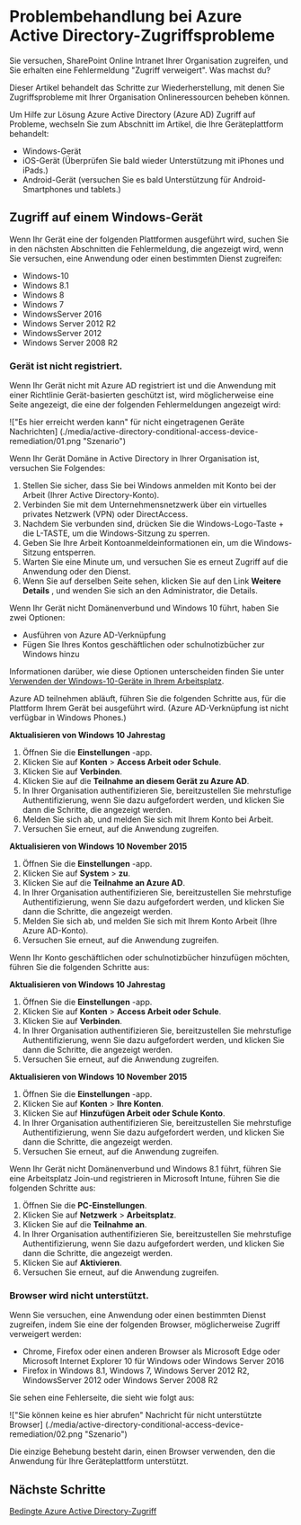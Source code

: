 <properties
    pageTitle="Problembehandlung bei Azure Active Directory-Zugriffsprobleme | Microsoft Azure"
    description="Erfahren Sie die Schritte, die Sie zur Lösung von Problemen von Access mit Ihrer Organisation Onlineressourcen ergreifen können."
    services="active-directory"
    keywords="Aktivieren des bedingten auf Gerät-basierten, Gerät Registrierung, Gerät Registrierung, Gerät Registrierung und MDM"
    documentationCenter=""
    authors="markusvi"
    manager="femila"
    editor=""/>

<tags
    ms.service="active-directory"
    ms.workload="identity"
    ms.tgt_pltfrm="na"
    ms.devlang="na"
    ms.topic="get-started-article"
    ms.date="08/23/2016"
    ms.author="markvi"/>


# <a name="troubleshooting-for-azure-active-directory-access-issues"></a>Problembehandlung bei Azure Active Directory-Zugriffsprobleme

Sie versuchen, SharePoint Online Intranet Ihrer Organisation zugreifen, und Sie erhalten eine Fehlermeldung "Zugriff verweigert". Was machst du?

Dieser Artikel behandelt das Schritte zur Wiederherstellung, mit denen Sie Zugriffsprobleme mit Ihrer Organisation Onlineressourcen beheben können.

Um Hilfe zur Lösung Azure Active Directory (Azure AD) Zugriff auf Probleme, wechseln Sie zum Abschnitt im Artikel, die Ihre Geräteplattform behandelt:

-   Windows-Gerät
-   iOS-Gerät (Überprüfen Sie bald wieder Unterstützung mit iPhones und iPads.)
-   Android-Gerät (versuchen Sie es bald Unterstützung für Android-Smartphones und tablets.)

## <a name="access-from-a-windows-device"></a>Zugriff auf einem Windows-Gerät

Wenn Ihr Gerät eine der folgenden Plattformen ausgeführt wird, suchen Sie in den nächsten Abschnitten die Fehlermeldung, die angezeigt wird, wenn Sie versuchen, eine Anwendung oder einen bestimmten Dienst zugreifen:

- Windows-10
- Windows 8.1
- Windows 8
- Windows 7
- WindowsServer 2016
- Windows Server 2012 R2
- WindowsServer 2012
- Windows Server 2008 R2

### <a name="device-is-not-registered"></a>Gerät ist nicht registriert.

Wenn Ihr Gerät nicht mit Azure AD registriert ist und die Anwendung mit einer Richtlinie Gerät-basierten geschützt ist, wird möglicherweise eine Seite angezeigt, die eine der folgenden Fehlermeldungen angezeigt wird:

!["Es hier erreicht werden kann" für nicht eingetragenen Geräte Nachrichten] (./media/active-directory-conditional-access-device-remediation/01.png "Szenario")

Wenn Ihr Gerät Domäne in Active Directory in Ihrer Organisation ist, versuchen Sie Folgendes:

1.  Stellen Sie sicher, dass Sie bei Windows anmelden mit Konto bei der Arbeit (Ihrer Active Directory-Konto).
2.  Verbinden Sie mit dem Unternehmensnetzwerk über ein virtuelles privates Netzwerk (VPN) oder DirectAccess.
3.  Nachdem Sie verbunden sind, drücken Sie die Windows-Logo-Taste + die L-TASTE, um die Windows-Sitzung zu sperren.
4.  Geben Sie Ihre Arbeit Kontoanmeldeinformationen ein, um die Windows-Sitzung entsperren.
5.  Warten Sie eine Minute um, und versuchen Sie es erneut Zugriff auf die Anwendung oder den Dienst.
6.  Wenn Sie auf derselben Seite sehen, klicken Sie auf den Link **Weitere Details** , und wenden Sie sich an den Administrator, die Details.

Wenn Ihr Gerät nicht Domänenverbund und Windows 10 führt, haben Sie zwei Optionen:

- Ausführen von Azure AD-Verknüpfung
- Fügen Sie Ihres Kontos geschäftlichen oder schulnotizbücher zur Windows hinzu

Informationen darüber, wie diese Optionen unterscheiden finden Sie unter [Verwenden der Windows-10-Geräte in Ihrem Arbeitsplatz](active-directory-azureadjoin-windows10-devices.md).

Azure AD teilnehmen abläuft, führen Sie die folgenden Schritte aus, für die Plattform Ihrem Gerät bei ausgeführt wird. (Azure AD-Verknüpfung ist nicht verfügbar in Windows Phones.)

**Aktualisieren von Windows 10 Jahrestag**

1.  Öffnen Sie die **Einstellungen** -app.
2.  Klicken Sie auf **Konten** > **Access Arbeit oder Schule**.
3.  Klicken Sie auf **Verbinden**.
4.  Klicken Sie auf die **Teilnahme an diesem Gerät zu Azure AD**.
5.  In Ihrer Organisation authentifizieren Sie, bereitzustellen Sie mehrstufige Authentifizierung, wenn Sie dazu aufgefordert werden, und klicken Sie dann die Schritte, die angezeigt werden.
6.  Melden Sie sich ab, und melden Sie sich mit Ihrem Konto bei Arbeit.
7.  Versuchen Sie erneut, auf die Anwendung zugreifen.


**Aktualisieren von Windows 10 November 2015**

1.  Öffnen Sie die **Einstellungen** -app.
2.  Klicken Sie auf **System** > **zu**.
3.  Klicken Sie auf die **Teilnahme an Azure AD**.
4.  In Ihrer Organisation authentifizieren Sie, bereitzustellen Sie mehrstufige Authentifizierung, wenn Sie dazu aufgefordert werden, und klicken Sie dann die Schritte, die angezeigt werden.
5.  Melden Sie sich ab, und melden Sie sich mit Ihrem Konto Arbeit (Ihre Azure AD-Konto).
6.  Versuchen Sie erneut, auf die Anwendung zugreifen.

Wenn Ihr Konto geschäftlichen oder schulnotizbücher hinzufügen möchten, führen Sie die folgenden Schritte aus:

**Aktualisieren von Windows 10 Jahrestag**

1.  Öffnen Sie die **Einstellungen** -app.
2.  Klicken Sie auf **Konten** > **Access Arbeit oder Schule**.
3.  Klicken Sie auf **Verbinden**.
4.  In Ihrer Organisation authentifizieren Sie, bereitzustellen Sie mehrstufige Authentifizierung, wenn Sie dazu aufgefordert werden, und klicken Sie dann die Schritte, die angezeigt werden.
5.  Versuchen Sie erneut, auf die Anwendung zugreifen.


**Aktualisieren von Windows 10 November 2015**

1.  Öffnen Sie die **Einstellungen** -app.
2.  Klicken Sie auf **Konten** > **Ihre Konten**.
3.  Klicken Sie auf **Hinzufügen Arbeit oder Schule Konto**.
4.  In Ihrer Organisation authentifizieren Sie, bereitzustellen Sie mehrstufige Authentifizierung, wenn Sie dazu aufgefordert werden, und klicken Sie dann die Schritte, die angezeigt werden.
5.  Versuchen Sie erneut, auf die Anwendung zugreifen.

Wenn Ihr Gerät nicht Domänenverbund und Windows 8.1 führt, führen Sie eine Arbeitsplatz Join-und registrieren in Microsoft Intune, führen Sie die folgenden Schritte aus:

1.  Öffnen Sie die **PC-Einstellungen**.
2.  Klicken Sie auf **Netzwerk** > **Arbeitsplatz**.
3.  Klicken Sie auf die **Teilnahme an**.
4.  In Ihrer Organisation authentifizieren Sie, bereitzustellen Sie mehrstufige Authentifizierung, wenn Sie dazu aufgefordert werden, und klicken Sie dann die Schritte, die angezeigt werden.
5.  Klicken Sie auf **Aktivieren**.
6.  Versuchen Sie erneut, auf die Anwendung zugreifen.


### <a name="browser-is-not-supported"></a>Browser wird nicht unterstützt.

Wenn Sie versuchen, eine Anwendung oder einen bestimmten Dienst zugreifen, indem Sie eine der folgenden Browser, möglicherweise Zugriff verweigert werden:

- Chrome, Firefox oder einen anderen Browser als Microsoft Edge oder Microsoft Internet Explorer 10 für Windows oder Windows Server 2016
- Firefox in Windows 8.1, Windows 7, Windows Server 2012 R2, WindowsServer 2012 oder Windows Server 2008 R2

Sie sehen eine Fehlerseite, die sieht wie folgt aus:

!["Sie können keine es hier abrufen" Nachricht für nicht unterstützte Browser] (./media/active-directory-conditional-access-device-remediation/02.png "Szenario")

Die einzige Behebung besteht darin, einen Browser verwenden, den die Anwendung für Ihre Geräteplattform unterstützt.

## <a name="next-steps"></a>Nächste Schritte

[Bedingte Azure Active Directory-Zugriff](active-directory-conditional-access.md)
